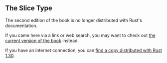 ## The Slice Type

The second edition of the book is no longer distributed with Rust's documentation.

If you came here via a link or web search, you may want to check out [the current
version of the book](../ch04-03-slices.md) instead.

If you have an internet connection, you can [find a copy distributed with
Rust
1.30](https://doc.rust-lang.org/1.30.0/book/second-edition/ch04-03-slices.html).